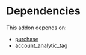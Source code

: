# Dependencies

This addon depends on:

- [purchase](https://github.com/bringout/oca-ocb-core/tree/3269462e6a0442fbf5ae30a27b3c18135ac733b9/odoo-bringout-oca-ocb-purchase)
- [account_analytic_tag](https://github.com/bringout/oca-financial)
